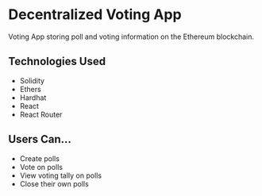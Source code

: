 # Decentralized Voting App

Voting App storing poll and voting information on the Ethereum blockchain.

## Technologies Used

- Solidity
- Ethers
- Hardhat
- React
- React Router

## Users Can...
- Create polls
- Vote on polls
- View voting tally on polls
- Close their own polls

